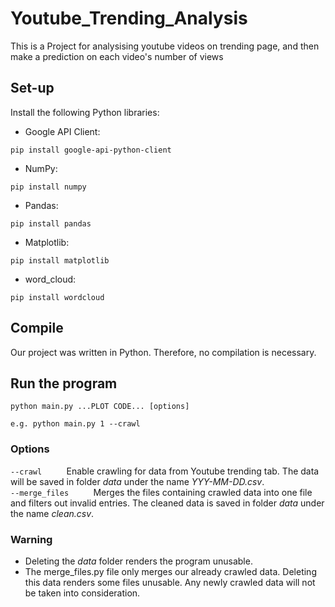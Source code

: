 # Youtube_Trending_Analysis
This is a Project for analysising youtube videos on trending page, and then make a prediction on each video's number of views

## Set-up
Install the following Python libraries:
- Google API Client: 
```
pip install google-api-python-client
```
- NumPy:
```
pip install numpy
```
- Pandas:
```
pip install pandas
```
- Matplotlib:
```
pip install matplotlib
```
- word_cloud:
```
pip install wordcloud
```

## Compile

Our project was written in Python. Therefore, no compilation is necessary.

## Run the program

```
python main.py ...PLOT CODE... [options]

e.g. python main.py 1 --crawl
```

### Options
```--crawl```
&nbsp;&nbsp;&nbsp;&nbsp;&nbsp;&nbsp;&nbsp;&nbsp; Enable crawling for data from Youtube trending tab. The data will be saved in folder *data* under the name *YYY-MM-DD.csv*.  
```--merge_files```
&nbsp;&nbsp;&nbsp;&nbsp;&nbsp;&nbsp;&nbsp;&nbsp; Merges the files containing crawled data into one file and filters out invalid entries. The cleaned data is saved in folder *data* under the name *clean.csv*.

### Warning
- Deleting the *data* folder renders the program unusable.
- The merge_files.py file only merges our already crawled data. Deleting this data renders some files unusable. Any newly crawled data will not be taken into consideration.

